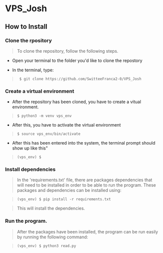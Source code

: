 # VPS_Josh
 
## How to Install

### Clone the rpository 

> To clone the repository, follow the following steps.

- Open your terminal to the folder you'd like to clone the repostory

- In the terminal, type:
> ` $ git clone https://github.com/SwitteeFranca2-0/VPS_Josh`


### Create a virtual environment

- After the repository has been cloned, you have to create a vitual environment.

> `$ python3 -m venv vps_env`

- After this, you have to activate the virtual environment

>  `$ source vps_env/bin/activate`

- After this has been entered into the system, the terminal prompt should show up like this"

> `(vps_env) $ `

### Install dependencies

> In the 'requirements.txt' file, there are packages dependencies that will need to be installed in order to be able to run the program. These packages and dependencies can be installed using:

> `(vps_env) $ pip install -r requirements.txt`

>  This will install the dependencies. 

### Run the program.

> After the packages have been installed, the program can be run easily by running the following command:

> `(vps_env) $ python3 read.py` 




